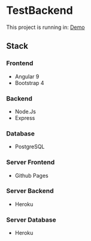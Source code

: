 # TestBackend

This project is running in: [Demo](https://alvaromejia26.github.io/test-frontend/)

## Stack

### Frontend

- Angular 9
- Bootstrap 4

### Backend

- Node.Js
- Express

### Database

- PostgreSQL

### Server Frontend

- Github Pages

### Server Backend

- Heroku

### Server Database

- Heroku
